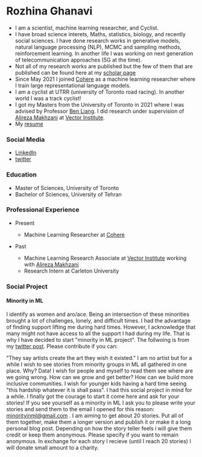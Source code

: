 # Rozhina Ghanavi

- I am a scientist, machine learning researcher, and Cyclist.<br/> 
- I have broad science interets, Maths, statistics, biology, and recently social sciences. I have done research works in generative models, natural language processing (NLP), MCMC and sampling methods, reinforcement learning. In another life I was working on next generation of telecommunication approaches (5G at the time). <br/>
- Not all of my research works are published but the few of them that are published can be found here at my [scholar page](https://scholar.google.ca/citations?user=zbrHCycAAAAJ&hl=en)<br/>
- Since May 2021 I joined [Cohere](https://cohere.ai/) as a machine learning researcher where I train large representational language models.<br/> 
- I am a cyclist at UTRR (university of Toronto road racing). In another world I was a track cyclist! <br/> 
- I got my Masters from the University of Toronto in 2021 where I was advised by Professor [Ben Liang](https://www.comm.utoronto.ca/~liang/). I did research under supervision of [Alireza Makhzani](http://www.alireza.ai/) at [Vector Institute](https://vectorinstitute.ai/).<br/>
- My [resume](https://docs.google.com/document/d/1sHvYu-cOZ3oJQyIJANGHJORWYKsVxR3OyoGWGjoBZtA/edit?usp=sharing)

### Social Media
- [LinkedIn](https://www.linkedin.com/in/rozhina-ghanavi) <br/>
- [twitter](https://twitter.com/_ghnn_)

### Education 
- Master of Sciences, University of Toronto
- Bachelor of Sciences, University of Tehran 

### Professional Experience
- Present
  - Machine Learning Researcher at [Cohere](https://cohere.ai/)

- Past
  - Machine Learning Research Associate at [Vector Institute](https://vectorinstitute.ai/) working with [Alireza Makhzani](http://www.alireza.ai/)
  - Research Intern	at Carleton University

### Social Project
#### Minority in ML
I identify as women and aro/ace. Being an intersection of these minorities brought a lot of challenges, lonely, and difficult times. I had the advantage of finding support lifting me during hard times. However, I acknowledge that many might not have access to all the support I had during my life. That is why I have decided to start "minority in ML project". The follwoing is from my [twitter post](https://twitter.com/_ghnn_/status/1481716036508467201?s=20). Please contribute if you can:<br/>

"They say artists create the art they wish it existed."
I am no artist but for a while I wish to see stories from minority groups in ML all gathered in one place. Why? Data! I wish for people and myself to read them see where are we going wrong. How can we grow and get better? How can we build more inclusive communities. I wish for younger kids having a hard time seeing "this hardship whatever it is shall pass". I had this social project in mind for a while. I finally got the courage to start it come here and ask for your stories!
If you see yourself as a minority in ML I ask you to please write your stories and send them to the email I opened for this reason:
minorityinml@gmail.com . I am aiming to get about 20 stories. Put all of them together, make them a longer version and publish it or make it a long personal blog post. Depending on how the story teller feels i will give them credit or keep them anonymous.
Please specify if you want to remain anonymous. In exchange for each story I recieve (until I reach 20 stories) I will donate small amount to a charity.


